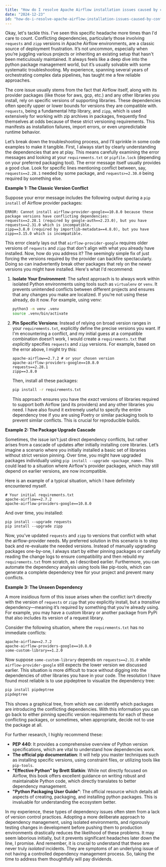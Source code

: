 ```yaml
---
title: "How do I resolve Apache Airflow installation issues caused by conflicting requests and zipp versions?"
date: "2024-12-23"
id: "how-do-i-resolve-apache-airflow-installation-issues-caused-by-conflicting-requests-and-zipp-versions"
---
```


Okay, let's tackle this. I've seen this specific headache more times than I'd care to count. Conflicting dependencies, particularly those involving `requests` and `zipp` versions in Apache Airflow environments, are a classic source of deployment frustration. It’s not uncommon, especially when you’re juggling various projects or inheriting an existing setup that hasn't been meticulously maintained. It always feels like a deep dive into the python package management world, but it’s usually solvable with some systematic troubleshooting. My experience, spanning several years of orchestrating complex data pipelines, has taught me a few reliable approaches.

The core issue usually stems from the fact that Airflow itself, along with its provider packages (like those for aws, gcp, etc.) and any other libraries you install, rely on specific versions of supporting libraries. These dependencies often specify upper or lower bounds for versions they are compatible with. `requests`, being a fundamental http library, and `zipp`, which is used extensively for working with zip archives in packages, frequently find themselves at odds because of these strict versioning requirements. This manifests as installation failures, import errors, or even unpredictable runtime behavior.

Let’s break down the troubleshooting process, and I’ll sprinkle in some code examples to make it tangible. First, I always start by clearly understanding the dependencies that are at play. This means carefully examining the error messages and looking at your `requirements.txt` or `pipfile.lock` (depending on your preferred packaging tool). The error message itself usually provides a good clue. Look for specific lines mentioning conflict between, say, `requests==2.28.1` needed by some package, and `requests>=2.30.0` being required by something else.

**Example 1: The Classic Version Conflict**

Suppose your error message includes the following output during a `pip install` of Airflow provider packages:

```
ERROR: Cannot install airflow-provider-google==10.8.0 because these package versions have conflicting dependencies:
requests==2.28.1 (required by google-auth==2.23.0), but you have requests==2.31.0 which is incompatible.
zipp==3.8.0 (required by importlib-metadata==4.8.0), but you have zipp==3.15.0 which is incompatible.
```

This error clearly lays out that `airflow-provider-google` requires older versions of `requests` and `zipp` that don't align with what you already have installed. Now, how do you address it? The seemingly simple fix of just forcing the versions required by the provider can backfire spectacularly. Doing so can inadvertently break other packages that rely on the newer versions you might have installed. Here's what I'd recommend:

1.  **Isolate Your Environment**: The safest approach is to always work within isolated Python environments using tools such as `virtualenv` or `venv`. It prevents unintended conflicts between different projects and ensures that any changes you make are localized. If you’re not using these already, do it now. For example, using venv:

    ```bash
    python3 -m venv .venv
    source .venv/bin/activate
    ```

2.  **Pin Specific Versions**: Instead of relying on broad version ranges in your `requirements.txt`, explicitly define the precise versions you want. If I'm encountering a conflict, and my initial guess at a compatible combination doesn’t work, I would create a `requirements.txt` that *explicitly* specifies `requests` and `zipp` versions. For example, based on the error above, I might try this:

    ```
    apache-airflow==2.7.2 # or your chosen version
    apache-airflow-providers-google==10.8.0
    requests==2.28.1
    zipp==3.8.0
    ```

    Then, install all these packages:

    ```bash
    pip install -r requirements.txt
    ```

    This approach ensures you have the *exact* versions of libraries required to support both Airflow (and its providers) and any other libraries you need. I have also found it extremely useful to specify the entire dependency tree if you are using Poetry or similar packaging tools to prevent similar conflicts. This is crucial for reproducible builds.

**Example 2: The Package Upgrade Cascade**

Sometimes, the issue isn't just direct dependency conflicts, but rather arises from a cascade of updates after initially installing core libraries. Let’s imagine a scenario where you initially installed a basic set of libraries without strict version pinning. Over time, you might have upgraded packages individually using `pip install --upgrade <package_name>`. This could lead to a situation where Airflow's provider packages, which may still depend on earlier versions, are now incompatible.

Here is an example of a typical situation, which I have definitely encountered myself.

```
# Your initial requirements.txt
apache-airflow==2.7.2
apache-airflow-providers-google==10.8.0
```

And over time, you installed:

```
pip install --upgrade requests
pip install --upgrade zipp
```

Now, you’ve updated `requests` and `zipp` to versions that conflict with what the airflow-provider needs. My preferred solution in this scenario is to step back and re-evaluate the needed versions. Instead of manually upgrading packages one-by-one, I always start by either pinning packages or carefully reading the change logs to ensure compatibility and then rebuild my `requirements.txt` from scratch, as I described earlier. Furthermore, you can automate the dependency analysis using tools like pip-tools, which can generate a complete dependency tree for your project and prevent many conflicts.

**Example 3: The Unseen Dependency**

A more insidious form of this issue arises when the conflict isn’t directly with the version of `requests` or `zipp` that *you* explicitly install, but a *transitive* dependency—meaning it’s required by something that you’re already using. For example, you may have a custom library or another package from PyPi that also includes its version of a request library.

Consider the following situation, where the `requirements.txt` has no immediate conflicts:

```
apache-airflow==2.7.2
apache-airflow-providers-google==10.8.0
some-custom-library==1.2.0
```

Now suppose `some-custom-library` depends on `requests==2.31.0` while `airflow-provider-google` still expects the lower version we discussed earlier. This situation is more difficult to trace without digging into the dependencies of other libraries you have in your code. The resolution I have found most reliable is to use pipdeptree to visualize the dependency tree:

```bash
pip install pipdeptree
pipdeptree
```

This shows a graphical tree, from which we can identify which packages are introducing the conflicting dependencies. With this information you can go back to either pinning specific version requirements for each of these conflicting packages, or sometimes, when appropriate, decide not to use the package at all.

For further research, I highly recommend these:

*   **PEP 440**: It provides a comprehensive overview of Python version specifications, which are vital to understand how dependencies work.
*   **The official pip documentation**: It will help you master techniques such as installing specific versions, using constraint files, or utilizing tools like `pip-tools`.
*   **"Effective Python" by Brett Slatkin**: While not directly focused on Airflow, this book offers excellent guidance on writing robust and maintainable Python code, which directly translates to better dependency management.
*   **"Python Packaging User Guide"**: The official resource which details all aspects of creating, packaging, and installing python packages. This is invaluable for understanding the ecosystem better.

In my experience, these types of dependency issues often stem from a lack of version control practices. Adopting a more deliberate approach to dependency management, using isolated environments, and rigorously testing changes in development before pushing them to production environments drastically reduces the likelihood of these problems. It may seem laborious initially, but it prevents significant headaches later down the line, I promise. And remember, it is crucial to understand that these are never truly *isolated* incidents. They are symptoms of an underlying issue of not having a controlled dependency management process. So, taking the time to address them thoughtfully will pay dividends.

